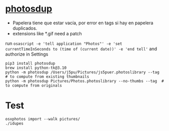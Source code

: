 # [photosdup](https://github.com/peter-sk/photosdup)

* Papelera tiene que estar vacía, por error en tags si hay en papelera duplicados.
* extensions like *.gif need a patch

run `osascript -e 'tell application "Photos"' -e 'set currentTimeInSeconds to (time of (current date))' -e 'end tell'` 
and authorize in Settings

````shell
pip3 install photosdup
brew install python-tk@3.10
python -m photosdup /Users/j5pu/Pictures/js5puer.photoslibrary --tag  # to compute from existing thumbnails
python -m photosdup Pictures/Photos.photoslibrary --no-thumbs --tag  # to compute from originals
````

# Test

```shell
osxphotos import --walk pictures/
./idupes
````
